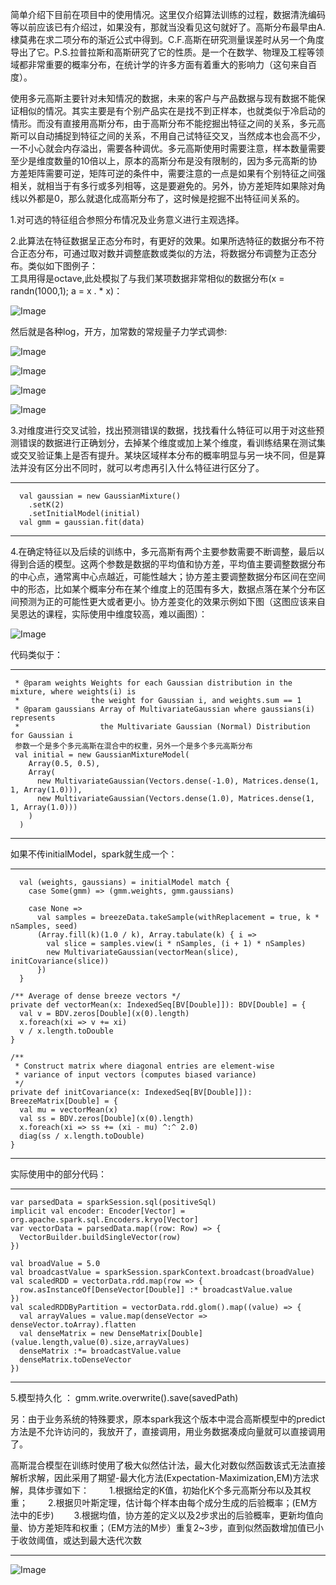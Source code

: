 简单介绍下目前在项目中的使用情况。这里仅介绍算法训练的过程，数据清洗编码等以前应该已有介绍过，如果没有，那就当没看见这句就好了。高斯分布最早由A.棣莫弗在求二项分布的渐近公式中得到。C.F.高斯在研究测量误差时从另一个角度导出了它。P.S.拉普拉斯和高斯研究了它的性质。是一个在数学、物理及工程等领域都非常重要的概率分布，在统计学的许多方面有着重大的影响力（这句来自百度）。     

使用多元高斯主要针对未知情况的数据，未来的客户与产品数据与现有数据不能保证相似的情况。其实主要是有个别产品实在是找不到正样本，也就类似于冷启动的情形。而没有直接用高斯分布，由于高斯分布不能挖掘出特征之间的关系，多元高斯可以自动捕捉到特征之间的关系，不用自己试特征交叉，当然成本也会高不少，一不小心就会内存溢出，需要各种调优。多元高斯使用时需要注意，样本数量需要至少是维度数量的10倍以上，原本的高斯分布是没有限制的，因为多元高斯的协方差矩阵需要可逆，矩阵可逆的条件中，需要注意的一点是如果有个别特征之间强相关，就相当于有多行或多列相等，这是要避免的。另外，协方差矩阵如果除对角线以外都是0，那么就退化成高斯分布了，这时候是挖掘不出特征间关系的。

1.对可选的特征组合参照分布情况及业务意义进行主观选择。   

2.此算法在特征数据呈正态分布时，有更好的效果。如果所选特征的数据分布不符合正态分布，可通过取对数并调整底数或类似的方法，将数据分布调整为正态分布。类似如下图例子：     
工具用得是octave,此处模拟了与我们某项数据非常相似的数据分布(x = randn(1000,1); a = x . * x)：
  
  ![Image](/ppp/gaussion/order_distribution.png)     
  
然后就是各种log，开方，加常数的常规量子力学式调参:     

  ![Image](/ppp/gaussion/log_order_distribution.png)      

  ![Image](/ppp/gaussion/01od.png)     

  ![Image](/ppp/gaussion/005od.png)    

  ![Image](/ppp/gaussion/035c65od.png)  

3.对维度进行交叉试验，找出预测错误的数据，找找看什么特征可以用于对这些预测错误的数据进行正确划分，去掉某个维度或加上某个维度，看训练结果在测试集或交叉验证集上是否有提升。某块区域样本分布的概率明显与另一块不同，但是算法并没有区分出不同时，就可以考虑再引入什么特征进行区分了。   

-----

      val gaussian = new GaussianMixture()
        .setK(2)
        .setInitialModel(initial)
      val gmm = gaussian.fit(data)

-----

4.在确定特征以及后续的训练中，多元高斯有两个主要参数需要不断调整，最后以得到合适的模型。这两个参数是数据的平均值和协方差，平均值主要调整数据分布的中心点，通常离中心点越近，可能性越大；协方差主要调整数据分布区间在空间中的形态，比如某个概率分布在某个维度上的范围有多大，数据点落在某个分布区间预测为正的可能性更大或者更小。协方差变化的效果示例如下图（这图应该来自吴恩达的课程，实际使用中维度较高，难以画图）：     

![Image](/ppp/gaussion/tzt.png) 

代码类似于：

-----

     * @param weights Weights for each Gaussian distribution in the mixture, where weights(i) is
     *                the weight for Gaussian i, and weights.sum == 1
     * @param gaussians Array of MultivariateGaussian where gaussians(i) represents
     *                  the Multivariate Gaussian (Normal) Distribution for Gaussian i
     参数一个是多个多元高斯在混合中的权重，另外一个是多个多元高斯分布
     val initial = new GaussianMixtureModel(
        Array(0.5, 0.5),
        Array(
          new MultivariateGaussian(Vectors.dense(-1.0), Matrices.dense(1, 1, Array(1.0))),
          new MultivariateGaussian(Vectors.dense(1.0), Matrices.dense(1, 1, Array(1.0)))
        )
      )

-----

如果不传initialModel，spark就生成一个：

-----

      val (weights, gaussians) = initialModel match {
        case Some(gmm) => (gmm.weights, gmm.gaussians)

        case None =>
          val samples = breezeData.takeSample(withReplacement = true, k * nSamples, seed)
          (Array.fill(k)(1.0 / k), Array.tabulate(k) { i =>
            val slice = samples.view(i * nSamples, (i + 1) * nSamples)
            new MultivariateGaussian(vectorMean(slice), initCovariance(slice))
          })
      }
      
    /** Average of dense breeze vectors */
    private def vectorMean(x: IndexedSeq[BV[Double]]): BDV[Double] = {
      val v = BDV.zeros[Double](x(0).length)
      x.foreach(xi => v += xi)
      v / x.length.toDouble
    }

    /**
     * Construct matrix where diagonal entries are element-wise
     * variance of input vectors (computes biased variance)
     */
    private def initCovariance(x: IndexedSeq[BV[Double]]): BreezeMatrix[Double] = {
      val mu = vectorMean(x)
      val ss = BDV.zeros[Double](x(0).length)
      x.foreach(xi => ss += (xi - mu) ^:^ 2.0)
      diag(ss / x.length.toDouble)
    }

-----

实际使用中的部分代码：

-----

    var parsedData = sparkSession.sql(positiveSql)
    implicit val encoder: Encoder[Vector] = org.apache.spark.sql.Encoders.kryo[Vector]
    var vectorData = parsedData.map((row: Row) => {
      VectorBuilder.buildSingleVector(row)
    })

    val broadValue = 5.0
    val broadcastValue = sparkSession.sparkContext.broadcast(broadValue)
    val scaledRDD = vectorData.rdd.map(row => {
      row.asInstanceOf[DenseVector[Double]] :* broadcastValue.value
    })
    val scaledRDDByPartition = vectorData.rdd.glom().map((value) => {
      val arrayValues = value.map(denseVector => denseVector.toArray).flatten
      val denseMatrix = new DenseMatrix[Double](value.length,value(0).size,arrayValues)
      denseMatrix :*= broadcastValue.value
      denseMatrix.toDenseVector
    })

-----
 
5.模型持久化 ： gmm.write.overwrite().save(savedPath)

另：由于业务系统的特殊要求，原本spark我这个版本中混合高斯模型中的predict方法是不允许访问的，我放开了，直接调用，用业务数据凑成向量就可以直接调用了。

高斯混合模型在训练时使用了极大似然估计法，最大化对数似然函数该式无法直接解析求解，因此采用了期望-最大化方法(Expectation-Maximization,EM)方法求解，具体步骤如下：
　　1.根据给定的K值，初始化K个多元高斯分布以及其权重；
　　2.根据贝叶斯定理，估计每个样本由每个成分生成的后验概率；(EM方法中的E步)
　　3.根据均值，协方差的定义以及2步求出的后验概率，更新均值向量、协方差矩阵和权重；（EM方法的M步）重复2~3步，直到似然函数增加值已小于收敛阈值，或达到最大迭代次数

-----

![Image](/ppp/0.png)


